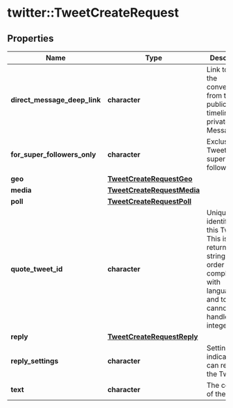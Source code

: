 # twitter::TweetCreateRequest


## Properties
Name | Type | Description | Notes
------------ | ------------- | ------------- | -------------
**direct_message_deep_link** | **character** | Link to take the conversation from the public timeline to a private Direct Message. | [optional] 
**for_super_followers_only** | **character** | Exclusive Tweet for super followers. | [optional] [default to FALSE] 
**geo** | [**TweetCreateRequestGeo**](TweetCreateRequest_geo.md) |  | [optional] 
**media** | [**TweetCreateRequestMedia**](TweetCreateRequest_media.md) |  | [optional] 
**poll** | [**TweetCreateRequestPoll**](TweetCreateRequest_poll.md) |  | [optional] 
**quote_tweet_id** | **character** | Unique identifier of this Tweet. This is returned as a string in order to avoid complications with languages and tools that cannot handle large integers. | [optional] [Pattern: ^[0-9]{1,19}$] 
**reply** | [**TweetCreateRequestReply**](TweetCreateRequest_reply.md) |  | [optional] 
**reply_settings** | **character** | Settings to indicate who can reply to the Tweet. | [optional] [Enum: [following, mentionedUsers]] 
**text** | **character** | The content of the Tweet. | [optional] 


